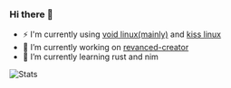 ### Hi there 👋

- ⚡ I'm currently using [void linux(mainly)](https://voidlinux.org) and [kiss linux](https://kisslinux.org)
- 🔭 I’m currently working on [revanced-creator](https://github.com/XDream8/revanced-creator)
- 🌱 I’m currently learning rust and nim

<!--
**XDream8/XDream8** is a ✨ _special_ ✨ repository because its `README.md` (this file) appears on your GitHub profile.

Here are some ideas to get you started:

- 🔭 I’m currently working on ...
- 🌱 I’m currently learning ...
- 👯 I’m looking to collaborate on ...
- 🤔 I’m looking for help with ...
- 💬 Ask me about ...
- 📫 How to reach me: ...
- 😄 Pronouns: ...
- ⚡ Fun fact: ...
-->

![Stats](https://github-readme-stats.vercel.app/api/?username=XDream8&layout=compact&show_icons=true&include_all_commits=true&hide_border=false&theme=tokyonight)
